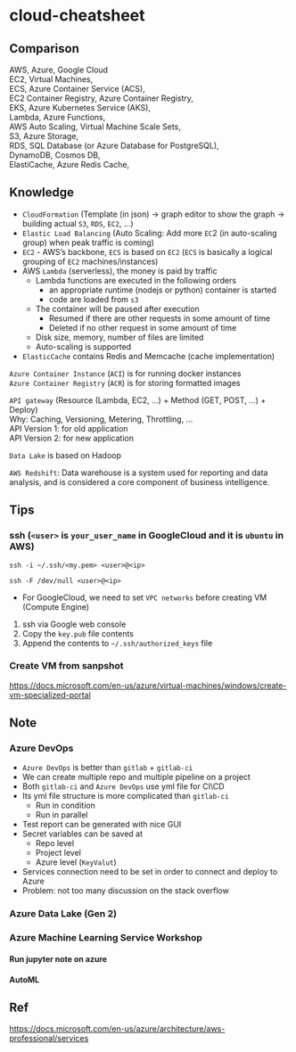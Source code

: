 # cloud-cheatsheet

## Comparison
AWS, Azure, Google Cloud  
EC2, Virtual Machines,  
ECS, Azure Container Service (ACS),  
EC2 Container Registry, Azure Container Registry,  
EKS, Azure Kubernetes Service (AKS),  
Lambda, Azure Functions,  
AWS Auto Scaling, Virtual Machine Scale Sets,  
S3, Azure Storage,  
RDS, SQL Database (or Azure Database for PostgreSQL),  
DynamoDB, Cosmos DB,  
ElastiCache, Azure Redis Cache,  

## Knowledge
* `CloudFormation` (Template (in json) -> graph editor to show the graph -> building actual `S3`, `RDS`, `EC2`, ...)  
* `Elastic Load Balancing` (Auto Scaling: Add more `EC`2 (in auto-scaling group) when peak traffic is coming)  
* `EC2` - AWS’s backbone, `ECS` is based on `EC2` (`ECS` is basically a logical grouping of `EC2` machines/instances)   
* AWS `Lambda` (serverless), the money is paid by traffic 
  * Lambda functions are executed in the following orders
    * an appropriate runtime (nodejs or python) container is started 
    * code are loaded from `s3`
  * The container will be paused after execution
    * Resumed if there are other requests in some amount of time
    * Deleted if no other request in some amount of time
  * Disk size, memory, number of files are limited
  * Auto-scaling is supported 
* `ElasticCache` contains Redis and Memcache (cache implementation)  

`Azure Container Instance` (`ACI`) is for running docker instances  
`Azure Container Registry` (`ACR`) is for storing formatted images  

`API gateway` (Resource (Lambda, EC2, ...) + Method (GET, POST, ...) + Deploy)  
Why: Caching, Versioning, Metering, Throttling, ...  
API Version 1: for old application  
API Version 2: for new application  

`Data Lake` is based on Hadoop

`AWS Redshift`: Data warehouse is a system used for reporting and data analysis, and is considered a core component of business intelligence.  

## Tips

### ssh (`<user>` is `your_user_name` in GoogleCloud and it is `ubuntu` in AWS)

```
ssh -i ~/.ssh/<my.pem> <user>@<ip>
```

```
ssh -F /dev/null <user>@<ip>
```

* For GoogleCloud, we need to set `VPC networks` before creating VM (Compute Engine)
1. ssh via Google web console
2. Copy the `key.pub` file contents
3. Append the contents to `~/.ssh/authorized_keys` file

### Create VM from sanpshot  
https://docs.microsoft.com/en-us/azure/virtual-machines/windows/create-vm-specialized-portal  

## Note

### Azure DevOps
* `Azure DevOps` is better than `gitlab` + `gitlab-ci`
* We can create multiple repo and multiple pipeline on a project
* Both `gitlab-ci` and `Azure DevOps` use yml file for CI\CD
* Its yml file structure is more complicated than `gitlab-ci`
  * Run in condition
  * Run in parallel
* Test report can be generated with nice GUI
* Secret variables can be saved at
  * Repo level
  * Project level
  * Azure level (`KeyValut`)
* Services connection need to be set in order to connect and deploy to Azure
* Problem: not too many discussion on the stack overflow

### Azure Data Lake (Gen 2)

### Azure Machine Learning Service Workshop

#### Run jupyter note on azure
#### AutoML

## Ref
https://docs.microsoft.com/en-us/azure/architecture/aws-professional/services
